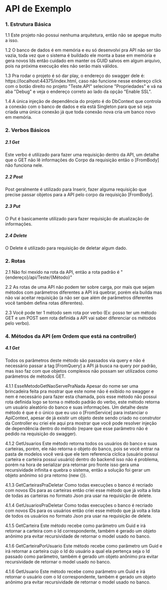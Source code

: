 # **API de Exemplo**

### **1. Estrutura Básica**

   1.1 Este projeto não possui nenhuma arquitetura, então não se apegue muito a isso.

   1.2 O banco de dados é em memória e eu só desenvolvi pra API não ser tão vazia, toda vez que o sistema é buildado ele monta a base em memória e gera novos Ids então cuidado em manter os GUID salvos em algum arquivo, pois na próxima execução eles não serão mais válidos.

   1.3 Pra rodar o projeto é só dar play, o endereço do swagger dele é: https://localhost:44375/index.html, caso não funcione nesse endereço click com o botão direito no projeto "Teste.API" selecione "Propriedades" e vá na aba "Debug" e veja o endereço correto ao lado da opção "Enable SSL".

   1.4 A única injeção de dependência do projeto é do DbContext que controla a conexão com o banco de dados e ela está Singleton para que só seja criada uma única conexão já que toda conexão nova cria um banco novo em memória.

### **2. Verbos Básicos**

##### 2.1 Get

   Este verbo é utilizado para fazer uma requisição dentro da API, um detalhe que o GET não lê informações do Corpo da requisição então o [FromBody] não funciona nele.

##### 2.2 Post

   Post geralmente é utilizado para Inserir, fazer alguma requisição que precise passar objetos para a API pelo corpo da requisição [FromBody].

##### 2.3 Put

   O Put é basicamente utilizado para fazer requisição de atualização de informações.

##### 2.4 Delete

   O Delete é utilizado para requisição de deletar algum dado.

### **2. Rotas**

   2.1 Não foi mexido na rota da API, então a rota padrão é "{endereço}/api/Teste/{Método}"

   2.2 As rotas de uma API não podem ter sobre carga, por mais que sejam métodos com parâmetros diferentes a API irá quebrar, porém ela builda mas não vai aceitar requisição (a não ser que além de parâmetros diferentes você também defina rotas diferentes).

   2.3 Você pode ter 1 método sem rota por verbo (Ex: posso ter um método GET e um POST sem rota definida a API vai saber diferenciar os métodos pelo verbo).

### **4. Métodos da API (em Ordem que está na controller)**

##### 4.1 Get

  Todos os parâmetros deste método são passados via query e não é necessário passar a tag [FromQuery] a API já busca na query por padrão, mas isso faz com que objetos complexos não possam ser utilizados como parâmetros de métodos GET.

   4.1.1 EsseMetodoGetNaoServePraNada
      Apesar do nome ser uma brincadeira feita pra mostrar que este nome não é exibido no swagger e nem é necessário para fazer esta chamada, pois esse método não possui rota definida logo se torna o método padrão do verbo, este método retorna um usuário aleatório do banco e suas informações.
      Um detalhe deste método é que é o único que eu uso o [FromService] para instanciar o ApiContext, apesar de já existir um objeto deste sendo criado no construtor da Controller eu criei ele aqui pra mostrar que você pode resolver injeção de dependência dentro do método (repare que esse parâmetro não é pedido na requisição do swagger).
      
   4.1.2 GetUsuarios
      Este método retorna todos os usuários do banco e suas carteiras, porém, ele não retorna o objeto do banco, pois se você entrar na pasta de modelos você verá que ele tem referencia cíclica (usuário possuí carteira e carteira possuí usuário) dentro do backend isso não é problema, porém na hora de serializar pra retornar pro fronte isso gera uma recursividade infinita e quebra o sistema, então a solução foi gerar um objeto anônimo só pra retorno (new {}).
      
   4.1.3 GetCarteirasPraDeletar
      Como todas execuções o banco é recriado com novos IDs para as carteiras então criei esse método que já volta a lista de todas as carteiras no formato Json pra usar na requisição de delete.
      
   4.1.4 GetUsuariosPraDeletar
      Como todas execuções o banco é recriado com novos IDs para os usuários então criei esse método que já volta a lista de todos os usuários no formato Json pra usar na requisição de delete.
      
   4.1.5 GetCarteira
      Este método recebe como parâmetro um Guid e irá retornar a carteira com o Id correspondente, também é gerado um objeto anônimo pra evitar recursividade de retornar o model usado no banco.
      
   4.1.6 GetCarteiraPorUsuario
      Este método recebe como parâmetro um Guid e irá retornar a carteira cujo o Id do usuário a qual ela pertença seja o Id passado como parâmetro, também é gerado um objeto anônimo pra evitar recursividade de retornar o model usado no banco.
      
   4.1.6 GetUsuario
      Este método recebe como parâmetro um Guid e irá retornar o usuário com o Id correspondente, também é gerado um objeto anônimo pra evitar recursividade de retornar o model usado no banco.
